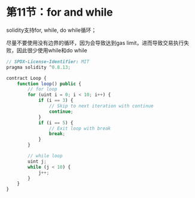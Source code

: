 # 第11节：for and while

solidity支持for, while, do while循环；

尽量不要使用没有边界的循环，因为会导致达到gas limit，进而导致交易执行失败，因此很少使用while和do while

```js
// SPDX-License-Identifier: MIT
pragma solidity ^0.8.13;

contract Loop {
    function loop() public {
        // for loop
        for (uint i = 0; i < 10; i++) {
            if (i == 3) {
                // Skip to next iteration with continue
                continue;
            }
            if (i == 5) {
                // Exit loop with break
                break;
            }
        }

        // while loop
        uint j;
        while (j < 10) {
            j++;
        }
    }
}
```


